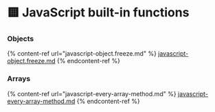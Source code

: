 # 🟨 JavaScript built-in functions

### Objects

{% content-ref url="javascript-object.freeze.md" %}
[javascript-object.freeze.md](javascript-object.freeze.md)
{% endcontent-ref %}

### Arrays

{% content-ref url="javascript-every-array-method.md" %}
[javascript-every-array-method.md](javascript-every-array-method.md)
{% endcontent-ref %}
